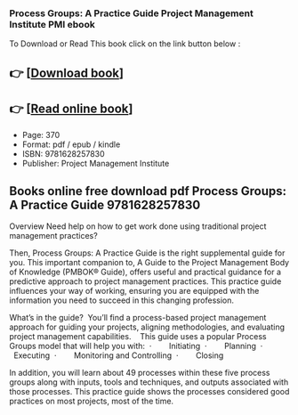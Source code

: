 ### Process Groups: A Practice Guide Project Management Institute PMI ebook

To Download or Read This book click on the link button below :

## 👉  [**[Download book](http://get-pdfs.com/download.php?group=book&from=github.com&id=653015&lnk=1079 "Download book")**]

## 👉  [**[Read online book](http://get-pdfs.com/download.php?group=book&from=github.com&id=653015&lnk=1079 "Read online book")**]


* Page: 370
* Format: pdf / epub / kindle
* ISBN: 9781628257830
* Publisher: Project Management Institute



## Books online free download pdf Process Groups: A Practice Guide  9781628257830


Overview
Need help on how to get work done using traditional project management practices?  

 Then, Process Groups: A Practice Guide is the right supplemental guide for you. This important companion to, A Guide to the Project Management Body of Knowledge (PMBOK® Guide), offers useful and practical guidance for a predictive approach to project management practices. This practice guide influences your way of working, ensuring you are equipped with the information you need to succeed in this changing profession. 

What’s in the guide? 
 You’ll find a process-based project management approach for guiding your projects, aligning methodologies, and evaluating project management capabilities. 
  
 This guide uses a popular Process Groups model that will help you with: 
 ·        Initiating 
 ·        Planning 
 ·        Executing 
 ·        Monitoring and Controlling 
 ·        Closing 

 In addition, you will learn about 49 processes within these five process groups along with inputs, tools and techniques, and outputs associated with those processes. This practice guide shows the processes considered good practices on most projects, most of the time. 



